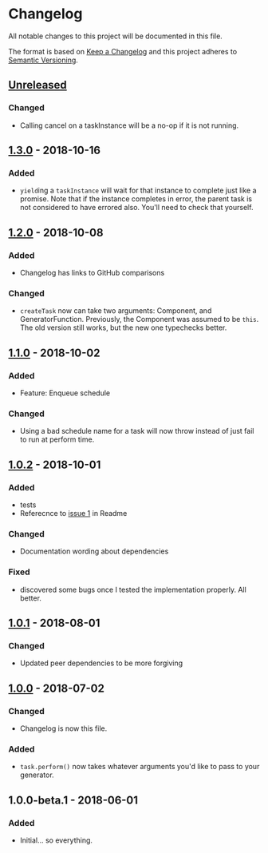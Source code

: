# Changelog
All notable changes to this project will be documented in this file.

The format is based on [Keep a Changelog](http://keepachangelog.com/en/1.0.0/)
and this project adheres to [Semantic Versioning](http://semver.org/spec/v2.0.0.html).

## [Unreleased]
[Unreleased]: https://github.com/happycollision/angular-concurrency/compare/v1.3.0...HEAD
### Changed
- Calling cancel on a taskInstance will be a no-op if it is not running.

## [1.3.0] - 2018-10-16
### Added
- `yield`ing a `taskInstance` will wait for that instance to complete just like a promise. Note that if the instance completes in error, the parent task is not considered to have errored also. You'll need to check that yourself.

[1.3.0]: https://github.com/happycollision/angular-concurrency/compare/v1.2.0...v1.3.0

## [1.2.0] - 2018-10-08
### Added
- Changelog has links to GitHub comparisons

### Changed
- `createTask` now can take two arguments: Component, and GeneratorFunction. Previously, the Component was assumed to be `this`. The old version still works, but the new one typechecks better.

[1.2.0]: https://github.com/happycollision/angular-concurrency/compare/v1.1.0...v1.2.0

## [1.1.0] - 2018-10-02
### Added
- Feature: Enqueue schedule
### Changed
- Using a bad schedule name for a task will now throw instead of just fail to run at perform time.

[1.1.0]: https://github.com/happycollision/angular-concurrency/compare/v1.0.2...v1.1.0

## [1.0.2] - 2018-10-01
### Added
- tests
- Referecnce to [issue 1](https://github.com/happycollision/angular-concurrency/issues/1) in Readme
### Changed
- Documentation wording about dependencies
### Fixed
- discovered some bugs once I tested the implementation properly. All better.

[1.0.2]: https://github.com/happycollision/angular-concurrency/compare/v1.0.1...v1.0.2

## [1.0.1] - 2018-08-01
### Changed
- Updated peer dependencies to be more forgiving

[1.0.1]: https://github.com/happycollision/angular-concurrency/compare/v1.0.0...v1.0.1

## [1.0.0] - 2018-07-02
### Changed
- Changelog is now this file.

### Added
- `task.perform()` now takes whatever arguments you'd like to pass to your generator.

[1.0.0]: https://github.com/happycollision/angular-concurrency/compare/v1.0.0-beta.1...v1.0.0

## 1.0.0-beta.1 - 2018-06-01
### Added
- Initial... so everything.
